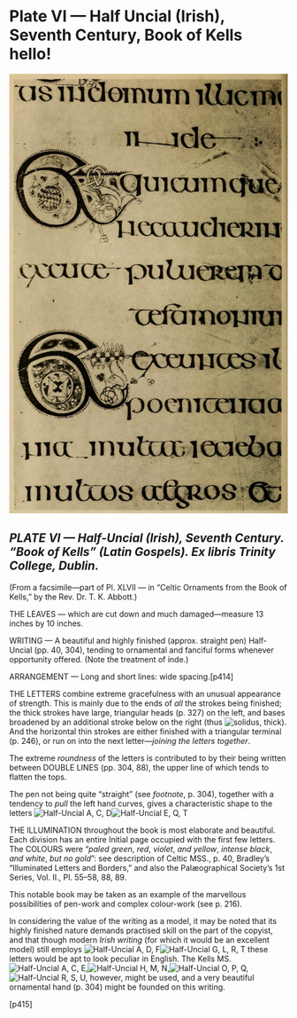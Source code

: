 # Plate VI — Half Uncial \(Irish\), Seventh Century, Book of Kells hello!

![Plate VI.&#x2014;Half Uncial \(Irish\), Seventh Century, &#x201C;Book of Kells&#x201D; \(Latin Gospels\). Ex Libris Trinity College, Dublin. ](../.gitbook/assets/i444e-plate_vi.jpg)

## _PLATE VI — Half-Uncial \(Irish\), Seventh Century. “Book of Kells” \(Latin Gospels\). Ex libris Trinity College, Dublin._   <a id="plate06-note"></a>

\(From a facsimile—part of Pl. XLVII — in “Celtic Ornaments from the Book of Kells,” by the Rev. Dr. T. K. Abbott.\)

THE LEAVES — which are cut down and much damaged—measure 13 inches by 10 inches.

WRITING — A beautiful and highly finished \(approx. straight pen\) Half-Uncial \(pp. 40, 304\), tending to ornamental and fanciful forms whenever opportunity offered. \(Note the treatment of inde.\)

ARRANGEMENT — Long and short lines: wide spacing.\[p414\]

THE LETTERS combine extreme gracefulness with an unusual appearance of strength. This is mainly due to the ends of _all_ the strokes being finished; the thick strokes have large, triangular heads \(p. 327\) on the left, and bases broadened by an additional stroke below on the right \(thus ![solidus, thick](http://www.gutenberg.org/files/47089/47089-h/images/i414c1.jpg)\). And the horizontal thin strokes are either finished with a triangular terminal \(p. 246\), or run on into the next letter—_joining the letters together_.

The extreme _roundness_ of the letters is contributed to by their being written between DOUBLE LINES \(pp. 304, 88\), the upper line of which tends to flatten the tops.

The pen not being quite “straight” \(see _footnote_, p. 304\), together with a tendency to _pull_ the left hand curves, gives a characteristic shape to the letters ![Half-Uncial A, C, D](http://www.gutenberg.org/files/47089/47089-h/images/i414c2.jpg)![Half-Uncial E, Q, T](http://www.gutenberg.org/files/47089/47089-h/images/i414c3.jpg)

THE ILLUMINATION throughout the book is most elaborate and beautiful. Each division has an entire Initial page occupied with the first few letters. The COLOURS were “_paled green_, _red_, _violet_, _and yellow_, _intense black_, _and white_, _but no gold_”: see description of Celtic MSS., p. 40, Bradley’s “Illuminated Letters and Borders,” and also the Palæographical Society’s 1st Series, Vol. II., Pl. 55–58, 88, 89.

This notable book may be taken as an example of the marvellous possibilities of pen-work and complex colour-work \(see p. 216\).

In considering the value of the writing as a model, it may be noted that its highly finished nature demands practised skill on the part of the copyist, and that though modern _Irish writing_ \(for which it would be an excellent model\) still employs ![Half-Uncial A, D, F](http://www.gutenberg.org/files/47089/47089-h/images/i414c4.jpg)![Half-Uncial G, L, R, T](http://www.gutenberg.org/files/47089/47089-h/images/i414c5.jpg) these letters would be apt to look peculiar in English. The Kells MS. ![Half-Uncial A, C, E,](http://www.gutenberg.org/files/47089/47089-h/images/i414c6.jpg)![Half-Uncial H, M, N,](http://www.gutenberg.org/files/47089/47089-h/images/i414c7.jpg)![Half-Uncial O, P, Q,](http://www.gutenberg.org/files/47089/47089-h/images/i414c8.jpg)![Half-Uncial R, S, U,](http://www.gutenberg.org/files/47089/47089-h/images/i414c9.jpg) however, might be used, and a very beautiful ornamental hand \(p. 304\) might be founded on this writing.

\[p415\]

